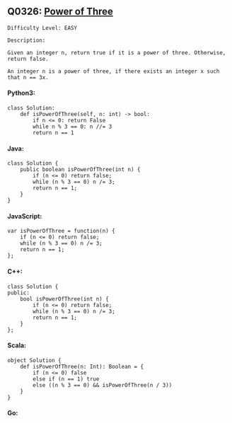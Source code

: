 ## Q0326: [Power of Three](https://leetcode.com/problems/power-of-three/)

```
Difficulty Level: EASY
```

```
Description:

Given an integer n, return true if it is a power of three. Otherwise, return false.

An integer n is a power of three, if there exists an integer x such that n == 3x.
```

#### Python3:

```
class Solution:
    def isPowerOfThree(self, n: int) -> bool:
        if n <= 0: return False
        while n % 3 == 0: n //= 3
        return n == 1
```

#### Java:

```
class Solution {
    public boolean isPowerOfThree(int n) {
        if (n <= 0) return false;
        while (n % 3 == 0) n /= 3;
        return n == 1;
    }
}
```

#### JavaScript:

```
var isPowerOfThree = function(n) {
    if (n <= 0) return false;
    while (n % 3 == 0) n /= 3;
    return n == 1;
};
```

#### C++:

```
class Solution {
public:
    bool isPowerOfThree(int n) {
        if (n <= 0) return false;
        while (n % 3 == 0) n /= 3;
        return n == 1;
    }
};
```

#### Scala:

```
object Solution {
    def isPowerOfThree(n: Int): Boolean = {
        if (n <= 0) false
        else if (n == 1) true
        else ((n % 3 == 0) && isPowerOfThree(n / 3))
    }
}
```

#### Go:

```

```
